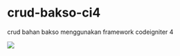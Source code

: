 # crud-bakso-ci4
crud bahan bakso menggunakan framework codeigniter 4

<img src="https://my-portfolio-ginanjar-tg.vercel.app/_next/image?url=%2F_next%2Fstatic%2Fmedia%2Fbahan.6a4c84fd.png&w=3840&q=75" />
